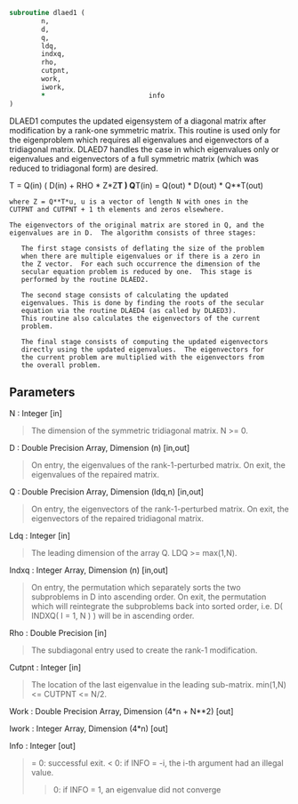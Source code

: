 ```fortran
subroutine dlaed1 (
		n,
		d,
		q,
		ldq,
		indxq,
		rho,
		cutpnt,
		work,
		iwork,
		*                          info
)
```

 DLAED1 computes the updated eigensystem of a diagonal
 matrix after modification by a rank-one symmetric matrix.  This
 routine is used only for the eigenproblem which requires all
 eigenvalues and eigenvectors of a tridiagonal matrix.  DLAED7 handles
 the case in which eigenvalues only or eigenvalues and eigenvectors
 of a full symmetric matrix (which was reduced to tridiagonal form)
 are desired.

   T = Q(in) ( D(in) + RHO * Z*Z**T ) Q**T(in) = Q(out) * D(out) * Q**T(out)

    where Z = Q**T*u, u is a vector of length N with ones in the
    CUTPNT and CUTPNT + 1 th elements and zeros elsewhere.

    The eigenvectors of the original matrix are stored in Q, and the
    eigenvalues are in D.  The algorithm consists of three stages:

       The first stage consists of deflating the size of the problem
       when there are multiple eigenvalues or if there is a zero in
       the Z vector.  For each such occurrence the dimension of the
       secular equation problem is reduced by one.  This stage is
       performed by the routine DLAED2.

       The second stage consists of calculating the updated
       eigenvalues. This is done by finding the roots of the secular
       equation via the routine DLAED4 (as called by DLAED3).
       This routine also calculates the eigenvectors of the current
       problem.

       The final stage consists of computing the updated eigenvectors
       directly using the updated eigenvalues.  The eigenvectors for
       the current problem are multiplied with the eigenvectors from
       the overall problem.

## Parameters
N : Integer [in]
> The dimension of the symmetric tridiagonal matrix.  N >= 0.

D : Double Precision Array, Dimension (n) [in,out]
> On entry, the eigenvalues of the rank-1-perturbed matrix.
> On exit, the eigenvalues of the repaired matrix.

Q : Double Precision Array, Dimension (ldq,n) [in,out]
> On entry, the eigenvectors of the rank-1-perturbed matrix.
> On exit, the eigenvectors of the repaired tridiagonal matrix.

Ldq : Integer [in]
> The leading dimension of the array Q.  LDQ >= max(1,N).

Indxq : Integer Array, Dimension (n) [in,out]
> On entry, the permutation which separately sorts the two
> subproblems in D into ascending order.
> On exit, the permutation which will reintegrate the
> subproblems back into sorted order,
> i.e. D( INDXQ( I = 1, N ) ) will be in ascending order.

Rho : Double Precision [in]
> The subdiagonal entry used to create the rank-1 modification.

Cutpnt : Integer [in]
> The location of the last eigenvalue in the leading sub-matrix.
> min(1,N) <= CUTPNT <= N/2.

Work : Double Precision Array, Dimension (4*n + N**2) [out]

Iwork : Integer Array, Dimension (4*n) [out]

Info : Integer [out]
> = 0:  successful exit.
> < 0:  if INFO = -i, the i-th argument had an illegal value.
> > 0:  if INFO = 1, an eigenvalue did not converge

